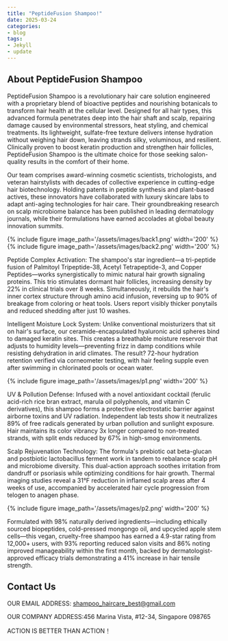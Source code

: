 ```yaml
---
title: "PeptideFusion Shampoo!"
date: 2025-03-24
categories:
- blog
tags:
- Jekyll
- update
---
```


## About PeptideFusion Shampoo

PeptideFusion Shampoo is a revolutionary hair care solution engineered with a proprietary blend of bioactive peptides and nourishing botanicals to transform hair health at the cellular level. Designed for all hair types, this advanced formula penetrates deep into the hair shaft and scalp, repairing damage caused by environmental stressors, heat styling, and chemical treatments. Its lightweight, sulfate-free texture delivers intense hydration without weighing hair down, leaving strands silky, voluminous, and resilient. Clinically proven to boost keratin production and strengthen hair follicles, PeptideFusion Shampoo is the ultimate choice for those seeking salon-quality results in the comfort of their home.

Our team comprises award-winning cosmetic scientists, trichologists, and veteran hairstylists with decades of collective experience in cutting-edge hair biotechnology. Holding patents in peptide synthesis and plant-based actives, these innovators have collaborated with luxury skincare labs to adapt anti-aging technologies for hair care. Their groundbreaking research on scalp microbiome balance has been published in leading dermatology journals, while their formulations have earned accolades at global beauty innovation summits.

{% include figure image_path='/assets/images/back1.png' width='200' %}
{% include figure image_path='/assets/images/back2.png' width='200' %}

Peptide Complex Activation: The shampoo's star ingredient—a tri-peptide fusion of Palmitoyl Tripeptide-38, Acetyl Tetrapeptide-3, and Copper Peptides—works synergistically to mimic natural hair growth signaling proteins. This trio stimulates dormant hair follicles, increasing density by 22% in clinical trials over 8 weeks. Simultaneously, it rebuilds the hair's inner cortex structure through amino acid infusion, reversing up to 90% of breakage from coloring or heat tools. Users report visibly thicker ponytails and reduced shedding after just 10 washes.

Intelligent Moisture Lock System: Unlike conventional moisturizers that sit on hair's surface, our ceramide-encapsulated hyaluronic acid spheres bind to damaged keratin sites. This creates a breathable moisture reservoir that adjusts to humidity levels—preventing frizz in damp conditions while resisting dehydration in arid climates. The result? 72-hour hydration retention verified via corneometer testing, with hair feeling supple even after swimming in chlorinated pools or ocean water.

{% include figure image_path='/assets/images/p1.png' width='200' %}

UV & Pollution Defense: Infused with a novel antioxidant cocktail (ferulic acid-rich rice bran extract, marula oil polyphenols, and vitamin C derivatives), this shampoo forms a protective electrostatic barrier against airborne toxins and UV radiation. Independent lab tests show it neutralizes 89% of free radicals generated by urban pollution and sunlight exposure. Hair maintains its color vibrancy 3x longer compared to non-treated strands, with split ends reduced by 67% in high-smog environments.

Scalp Rejuvenation Technology: The formula's prebiotic oat beta-glucan and postbiotic lactobacillus ferment work in tandem to rebalance scalp pH and microbiome diversity. This dual-action approach soothes irritation from dandruff or psoriasis while optimizing conditions for hair growth. Thermal imaging studies reveal a 31°F reduction in inflamed scalp areas after 4 weeks of use, accompanied by accelerated hair cycle progression from telogen to anagen phase.

{% include figure image_path='/assets/images/p2.png' width='200' %}

Formulated with 98% naturally derived ingredients—including ethically sourced biopeptides, cold-pressed mongongo oil, and upcycled apple stem cells—this vegan, cruelty-free shampoo has earned a 4.9-star rating from 12,000+ users, with 93% reporting reduced salon visits and 86% noting improved manageability within the first month, backed by dermatologist-approved efficacy trials demonstrating a 41% increase in hair tensile strength.

## Contact Us

OUR EMAIL ADDRESS: shampoo_haircare_best@gmail.com

OUR COMPANY ADDRESS:456 Marina Vista, #12-34, Singapore 098765

ACTION IS BETTER THAN ACTION！
